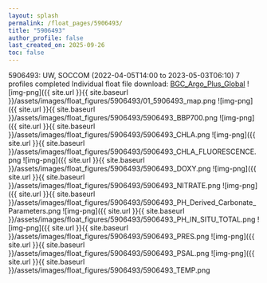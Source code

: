 ```yaml
---
layout: splash
permalink: /float_pages/5906493/
title: "5906493"
author_profile: false
last_created_on: 2025-09-26
toc: false
---
```

 
5906493: UW, SOCCOM (2022-04-05T14:00 to 2023-05-03T06:10)
7 profiles completed
Individual float file download: [BGC_Argo_Plus_Global](https://ftp.soest.hawaii.edu/bgc_argo_plus/Individual_Floats/outliers_removed/5906493_Sprof_processed.nc)
![img-png]({{ site.url }}{{ site.baseurl }}/assets/images/float_figures/5906493/01_5906493_map.png
![img-png]({{ site.url }}{{ site.baseurl }}/assets/images/float_figures/5906493/5906493_BBP700.png
![img-png]({{ site.url }}{{ site.baseurl }}/assets/images/float_figures/5906493/5906493_CHLA.png
![img-png]({{ site.url }}{{ site.baseurl }}/assets/images/float_figures/5906493/5906493_CHLA_FLUORESCENCE.png
![img-png]({{ site.url }}{{ site.baseurl }}/assets/images/float_figures/5906493/5906493_DOXY.png
![img-png]({{ site.url }}{{ site.baseurl }}/assets/images/float_figures/5906493/5906493_NITRATE.png
![img-png]({{ site.url }}{{ site.baseurl }}/assets/images/float_figures/5906493/5906493_PH_Derived_Carbonate_Parameters.png
![img-png]({{ site.url }}{{ site.baseurl }}/assets/images/float_figures/5906493/5906493_PH_IN_SITU_TOTAL.png
![img-png]({{ site.url }}{{ site.baseurl }}/assets/images/float_figures/5906493/5906493_PRES.png
![img-png]({{ site.url }}{{ site.baseurl }}/assets/images/float_figures/5906493/5906493_PSAL.png
![img-png]({{ site.url }}{{ site.baseurl }}/assets/images/float_figures/5906493/5906493_TEMP.png

